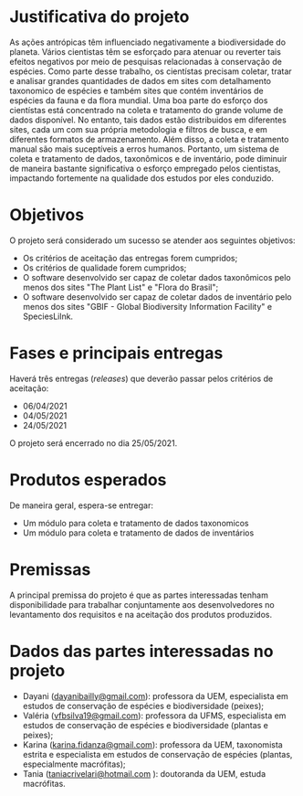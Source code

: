# Justificativa do projeto

As ações antrópicas têm influenciado negativamente a biodiversidade do planeta. Vários cientistas têm se esforçado para atenuar ou reverter tais efeitos negativos por meio de pesquisas relacionadas à conservação de espécies. Como parte desse trabalho, os cientístas precisam coletar, tratar e analisar grandes quantidades de dados em sites com detalhamento taxonomico de espécies e também sites que contém inventários de espécies da fauna e da flora mundial. Uma boa parte do esforço dos cientístas está concentrado na coleta e tratamento do grande volume de dados disponível. No entanto, tais dados estão distribuidos em diferentes sites, cada um com sua própria metodologia e filtros de busca, e em diferentes formatos de armazenamento. Além disso, a coleta e tratamento manual são mais suceptíveis a erros humanos. Portanto, um sistema de coleta e tratamento de dados, taxonômicos e de inventário, pode diminuir de maneira bastante significativa o esforço empregado pelos cientistas, impactando fortemente na qualidade dos estudos por eles conduzido.


# Objetivos

O projeto será considerado um sucesso se atender aos seguintes objetivos:
- Os critérios de aceitação das entregas forem cumpridos;
- Os critérios de qualidade forem cumpridos;
- O software desenvolvido ser capaz de coletar dados taxonômicos pelo menos dos sites "The Plant List" e "Flora do Brasil";
- O software desenvolvido ser capaz de coletar dados de inventário pelo menos dos sites "GBIF - Global Biodiversity Information Facility" e SpeciesLilnk.
	
# Fases e principais entregas

Haverá três entregas (*releases*) que deverão passar pelos critérios de aceitação:
- 06/04/2021
- 04/05/2021
- 24/05/2021

O projeto será encerrado no dia 25/05/2021.

# Produtos esperados

De maneira geral, espera-se entregar:
- Um módulo para coleta e tratamento de dados taxonomicos
- Um módulo para coleta e tratamento de dados de inventários

# Premissas

A principal premissa do projeto é que as partes interessadas tenham disponibilidade para trabalhar conjuntamente aos desenvolvedores no levantamento dos requisitos e na aceitação dos produtos produzidos. 


# Dados das partes interessadas no projeto

- Dayani (dayanibailly@gmail.com): professora da UEM, especialista em estudos de conservação de espécies e biodiversidade (peixes);
- Valéria  (vfbsilva19@gmail.com): professora da UFMS, especialista em estudos de conservação de espécies e biodiversidade (plantas e peixes);
- Karina (karina.fidanza@gmail.com): professora da UEM, taxonomista estrita e especialista em estudos de conservação de espécies (plantas, especialmente macrófitas);
- Tania (taniacrivelari@hotmail.com ): doutoranda da UEM, estuda macrófitas.

